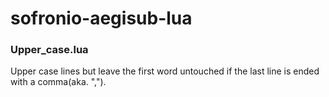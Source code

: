 # sofronio-aegisub-lua
### Upper_case.lua
Upper case lines but leave the first word untouched if the last line is ended with a comma(aka. ","). 
